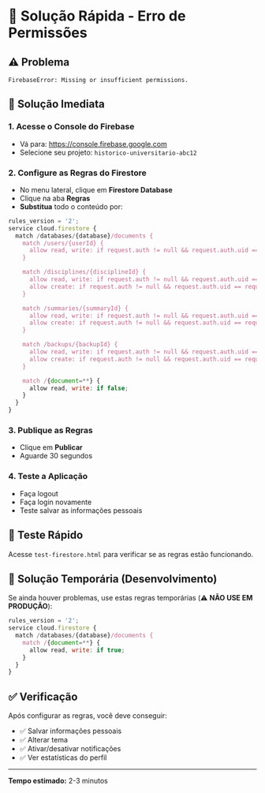 # 🚀 Solução Rápida - Erro de Permissões

## ⚠️ Problema

```
FirebaseError: Missing or insufficient permissions.
```

## 🔧 Solução Imediata

### 1. Acesse o Console do Firebase

- Vá para: https://console.firebase.google.com
- Selecione seu projeto: `historico-universitario-abc12`

### 2. Configure as Regras do Firestore

- No menu lateral, clique em **Firestore Database**
- Clique na aba **Regras**
- **Substitua** todo o conteúdo por:

```javascript
rules_version = '2';
service cloud.firestore {
  match /databases/{database}/documents {
    match /users/{userId} {
      allow read, write: if request.auth != null && request.auth.uid == userId;
    }

    match /disciplines/{disciplineId} {
      allow read, write: if request.auth != null && request.auth.uid == resource.data.userId;
      allow create: if request.auth != null && request.auth.uid == request.resource.data.userId;
    }

    match /summaries/{summaryId} {
      allow read, write: if request.auth != null && request.auth.uid == resource.data.userId;
      allow create: if request.auth != null && request.auth.uid == request.resource.data.userId;
    }

    match /backups/{backupId} {
      allow read, write: if request.auth != null && request.auth.uid == resource.data.userId;
      allow create: if request.auth != null && request.auth.uid == request.resource.data.userId;
    }

    match /{document=**} {
      allow read, write: if false;
    }
  }
}
```

### 3. Publique as Regras

- Clique em **Publicar**
- Aguarde 30 segundos

### 4. Teste a Aplicação

- Faça logout
- Faça login novamente
- Teste salvar as informações pessoais

## 🧪 Teste Rápido

Acesse `test-firestore.html` para verificar se as regras estão funcionando.

## 🚨 Solução Temporária (Desenvolvimento)

Se ainda houver problemas, use estas regras temporárias (⚠️ **NÃO USE EM PRODUÇÃO**):

```javascript
rules_version = '2';
service cloud.firestore {
  match /databases/{database}/documents {
    match /{document=**} {
      allow read, write: if true;
    }
  }
}
```

## ✅ Verificação

Após configurar as regras, você deve conseguir:

- ✅ Salvar informações pessoais
- ✅ Alterar tema
- ✅ Ativar/desativar notificações
- ✅ Ver estatísticas do perfil

---

**Tempo estimado:** 2-3 minutos
